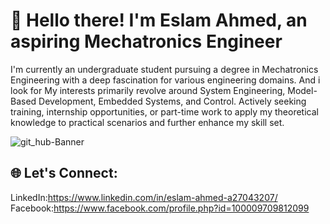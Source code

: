 # 👋 Hello there! I'm Eslam Ahmed, an aspiring Mechatronics Engineer

I'm currently an undergraduate student pursuing a degree in Mechatronics Engineering with a deep fascination for various engineering domains. 
And i look for  My interests primarily revolve around System Engineering, Model-Based Development, Embedded Systems, and Control.
Actively seeking training, internship opportunities, or part-time work to apply my theoretical knowledge to practical scenarios 
and further enhance my skill set.



  ![git_hub-Banner](https://github.com/EslamAhmed55/EslamAhmed55/assets/95945188/f25733ab-c518-48c5-9fbe-598dd5933bff)

  ## 🌐 Let's Connect:
  LinkedIn:https://www.linkedin.com/in/eslam-ahmed-a27043207/
  Facebook:https://www.facebook.com/profile.php?id=100009709812099



<!--
**EslamAhmed55/EslamAhmed55** is a ✨ _special_ ✨ repository because its `README.md` (this file) appears on your GitHub profile.

Here are some ideas to get you started:

- 🔭 I’m currently working on ...
- 🌱 I’m currently learning ...
- 👯 I’m looking to collaborate on ...
- 🤔 I’m looking for help with ...
- 💬 Ask me about ...
- 📫 How to reach me: ...
- 😄 Pronouns: ...
- ⚡ Fun fact: ...
-->

